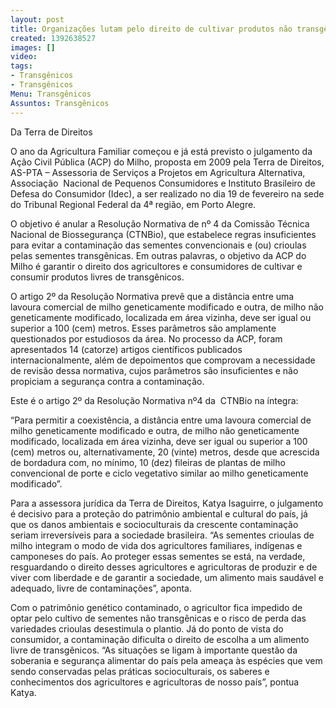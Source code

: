 ```yaml
---
layout: post
title: Organizações lutam pelo direito de cultivar produtos não transgênicos
created: 1392638527
images: []
video: 
tags:
- Transgênicos
- Transgênicos
Menu: Transgênicos
Assuntos: Transgênicos
---
```



Da Terra de Direitos

O ano da Agricultura Familiar começou e já está previsto o julgamento da Ação Civil Pública (ACP) do Milho, proposta em 2009 pela Terra de Direitos, AS-PTA – Assessoria de Serviços a Projetos em Agricultura Alternativa, Associação  Nacional de Pequenos Consumidores e Instituto Brasileiro de Defesa do Consumidor (Idec), a ser realizado no dia 19 de fevereiro na sede do Tribunal Regional Federal da 4ª região, em Porto Alegre.


O objetivo é anular a Resolução Normativa de nº 4 da Comissão Técnica Nacional de Biossegurança (CTNBio), que estabelece regras insuficientes para evitar a contaminação das sementes convencionais e (ou) crioulas pelas sementes transgênicas. Em outras palavras, o objetivo da ACP do Milho é garantir o direito dos agricultores e consumidores de cultivar e consumir produtos livres de transgênicos.


O artigo 2º da Resolução Normativa prevê que a distância entre uma lavoura comercial de milho geneticamente modificado e outra, de milho não geneticamente modificado, localizada em área vizinha, deve ser igual ou superior a 100 (cem) metros. Esses parâmetros são amplamente questionados por estudiosos da área. No processo da ACP, foram apresentados 14 (catorze) artigos científicos publicados internacionalmente, além de depoimentos que comprovam a necessidade de revisão dessa normativa, cujos parâmetros são insuficientes e não propiciam a segurança contra a contaminação.


Este é o artigo 2º da Resolução Normativa nº4 da  CTNBio na íntegra:


“Para permitir a coexistência, a distância entre uma lavoura comercial de milho geneticamente modificado e outra, de milho não geneticamente modificado, localizada em área vizinha, deve ser igual ou superior a 100 (cem) metros ou, alternativamente, 20 (vinte) metros, desde que acrescida de bordadura com, no mínimo, 10 (dez) fileiras de plantas de milho convencional de porte e ciclo vegetativo similar ao milho geneticamente modificado”.


Para a assessora jurídica da Terra de Direitos, Katya Isaguirre, o julgamento é decisivo para a proteção do patrimônio ambiental e cultural do país, já que os danos ambientais e socioculturais da crescente contaminação seriam irreversíveis para a sociedade brasileira. “As sementes crioulas de milho integram o modo de vida dos agricultores familiares, indígenas e camponeses do país. Ao proteger essas sementes se está, na verdade, resguardando o direito desses agricultores e agricultoras de produzir e de viver com liberdade e de garantir a sociedade, um alimento mais saudável e adequado, livre de contaminações”, aponta.


Com o patrimônio genético contaminado, o agricultor fica impedido de optar pelo cultivo de sementes não transgênicas e o risco de perda das variedades crioulas desestimula o plantio. Já do ponto de vista do consumidor, a contaminação dificulta o direito de escolha a um alimento livre de transgênicos. “As situações se ligam à importante questão da soberania e segurança alimentar do país pela ameaça às espécies que vem sendo conservadas pelas práticas socioculturais, os saberes e conhecimentos dos agricultores e agricultoras de nosso país”, pontua Katya.
 

